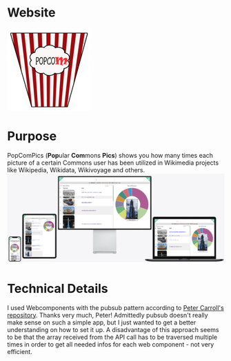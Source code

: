 # Website
[![Favicon](img/android-chrome-192x192.png)](https://rene78.github.io/PopComPics/)

# Purpose
PopComPics (**Pop**ular **Com**mons **Pics**) shows you how many times each picture of a certain Commons user has been utilized in Wikimedia projects like Wikipedia, Wikidata, Wikivoyage and others.
![Picture of App][screenshot]

[screenshot]: img/mockup.png "Picture of the App"

# Technical Details
I used Webcomponents with the pubsub pattern according to [Peter Carroll's repository](https://github.com/petercz1/todo_no_frameworks). Thanks very much, Peter! Admittedly pubsub doesn't really make sense on such a simple app, but I just wanted to get a better understanding on how to set it up. A disadvantage of this approach seems to be that the array received from the API call has to be traversed multiple times in order to get all needed infos for each web component - not very efficient.